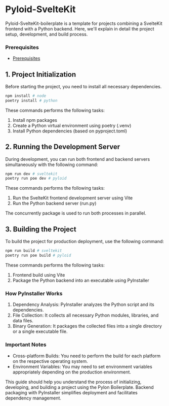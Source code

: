 # Pyloid-SvelteKit

Pyloid-SvelteKit-boilerplate is a template for projects combining a SvelteKit frontend with a Python backend. Here, we'll explain in detail the project setup, development, and build process.

### Prerequisites

- [Prerequisites](https://docs.pyloid.com/getting-started/prerequisites)

## 1. Project Initialization

Before starting the project, you need to install all necessary dependencies.

```bash
npm install # node
poetry install # python
```

These commands performs the following tasks:

1. Install npm packages
2. Create a Python virtual environment using poetry (.venv)
3. Install Python dependencies (based on pyproject.toml)

## 2. Running the Development Server

During development, you can run both frontend and backend servers simultaneously with the following command:

```bash
npm run dev # sveltekit
poetry run poe dev # pyloid
```

These commands performs the following tasks:

1. Run the SvelteKit frontend development server using Vite
2. Run the Python backend server (run.py)

The concurrently package is used to run both processes in parallel.

## 3. Building the Project

To build the project for production deployment, use the following command:

```bash
npm run build # sveltekit
poetry run poe build # pyloid
```

These commands performs the following tasks:

1. Frontend build using Vite
2. Package the Python backend into an executable using PyInstaller

### How PyInstaller Works

1. Dependency Analysis: PyInstaller analyzes the Python script and its dependencies.
2. File Collection: It collects all necessary Python modules, libraries, and data files.
3. Binary Generation: It packages the collected files into a single directory or a single executable file.

### Important Notes

- Cross-platform Builds: You need to perform the build for each platform on the respective operating system.
- Environment Variables: You may need to set environment variables appropriately depending on the production environment.

This guide should help you understand the process of initializing, developing, and building a project using the Pylon Boilerplate. Backend packaging with PyInstaller simplifies deployment and facilitates dependency management.
